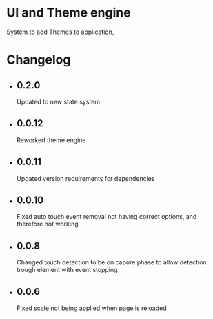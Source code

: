 # UI and Theme engine

System to add Themes to application,

# Changelog

- ## 0.2.0
  Updated to new state system
- ## 0.0.12
  Reworked theme engine
- ## 0.0.11
  Updated version requirements for dependencies
- ## 0.0.10
  Fixed auto touch event removal not having correct options, and therefore not working
- ## 0.0.8
  Changed touch detection to be on capure phase to allow detection trough element with event stopping
- ## 0.0.6
  Fixed scale not being applied when page is reloaded
